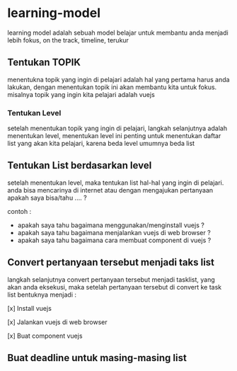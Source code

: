 # learning-model
learning model adalah sebuah model belajar  untuk membantu anda menjadi lebih fokus, on the track, timeline, terukur 


## Tentukan TOPIK
menentukna topik yang ingin di pelajari adalah hal yang pertama harus anda lakukan, dengan menentukan topik ini akan membantu kita untuk fokus. misalnya topik yang ingin kita pelajari adalah vuejs

### Tentukan Level
setelah menentukan topik yang ingin di pelajari, langkah selanjutnya adalah menentukan level, menentukan level ini penting untuk menentukan daftar list yang akan kita pelajari, karena beda level umumnya beda list


## Tentukan List berdasarkan level
setelah menentukan level, maka tentukan list hal-hal yang ingin di pelajari. anda bisa mencarinya di internet atau dengan mengajukan pertanyaan apakah saya bisa/tahu .... ?   

contoh : 
- apakah saya tahu bagaimana menggunakan/menginstall vuejs ?
- apakah saya tahu bagaimana menjalankan vuejs di web browser ?
- apakah saya tahu bagaimana cara membuat component di vuejs ?

## Convert pertanyaan tersebut menjadi taks list
langkah selanjutnya convert pertanyaan tersebut menjadi tasklist, yang akan anda eksekusi, maka setelah pertanyaan tersebut di convert ke task list bentuknya menjadi :

[x] Install vuejs

[x] Jalankan vuejs di web browser

[x] Buat component vuejs
 


## Buat deadline untuk masing-masing list
